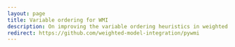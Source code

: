 ```yaml
---
layout: page
title: Variable ordering for WMI
description: On improving the variable ordering heuristics in weighted model integration (WMI), yielding faster exact probabilistic inference for discrete-continuous variables problems.
redirect: https://github.com/weighted-model-integration/pywmi
---
```


